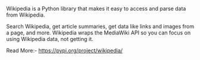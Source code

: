 Wikipedia is a Python library that makes it easy to access and parse data from Wikipedia.

Search Wikipedia, get article summaries, get data like links and images from a page, and more. Wikipedia wraps the MediaWiki API so you can focus on using Wikipedia data, not getting it.

Read More:- https://pypi.org/project/wikipedia/